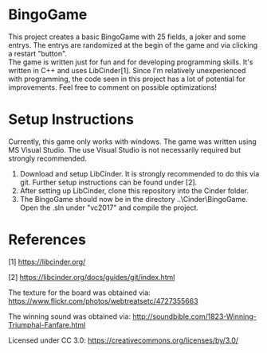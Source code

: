 # BingoGame

This project creates a basic BingoGame with 25 fields, a joker and some entrys. The entrys are randomized at the begin of the game and via clicking a restart "button".\
The game is written just for fun and for developing programming skills. It's written in C++ and uses LibCinder[1]. 
Since I'm relatively unexperienced with programming, the code seen in this project has a lot of potential for improvements. Feel free to comment on possible optimizations!

# Setup Instructions

Currently, this game only works with windows. The game was written using MS Visual Studio. The use Visual Studio is not necessarily required but strongly recommended.

1. Download and setup LibCinder. It is strongly recommended to do this via git. Further setup instructions can be found under [2].
2. After setting up LibCinder, clone this repository into the Cinder folder.
3. The BingoGame should now be in the directory ..\Cinder\BingoGame. Open the .sln under "vc2017" and compile the project. 

# References

[1] https://libcinder.org/

[2] https://libcinder.org/docs/guides/git/index.html

The texture for the board was obtained via:
https://www.flickr.com/photos/webtreatsetc/4727355663

The winning sound was obtained via:
http://soundbible.com/1823-Winning-Triumphal-Fanfare.html

Licensed under CC 3.0:
https://creativecommons.org/licenses/by/3.0/
